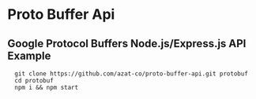 # Proto Buffer Api

## Google Protocol Buffers Node.js/Express.js API Example

```
  git clone https://github.com/azat-co/proto-buffer-api.git protobuf
  cd protobuf
  npm i && npm start

```
